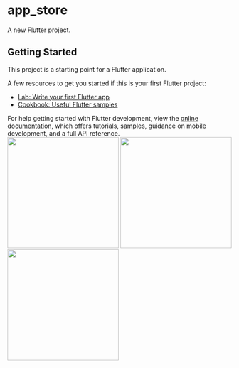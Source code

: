 # app_store

A new Flutter project.

## Getting Started

This project is a starting point for a Flutter application.

A few resources to get you started if this is your first Flutter project:

- [Lab: Write your first Flutter app](https://docs.flutter.dev/get-started/codelab)
- [Cookbook: Useful Flutter samples](https://docs.flutter.dev/cookbook)

For help getting started with Flutter development, view the
[online documentation](https://docs.flutter.dev/), which offers tutorials,
samples, guidance on mobile development, and a full API reference.
<img src="https://user-images.githubusercontent.com/113274690/213489838-ff04eae1-0f30-42a1-a051-42621cd9ed09.jpeg" width="250px">
<img src="https://user-images.githubusercontent.com/113274690/213490820-6c25bd79-74f0-422a-ae83-2d25a2e01c69.jpeg" width="250px">
<img src="https://user-images.githubusercontent.com/113274690/213490118-32e12edd-7195-4ba3-afba-59c967cc6f35.jpeg" width="250px">

